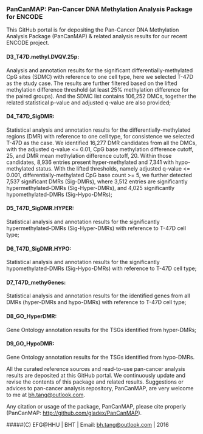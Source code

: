 ### PanCanMAP: Pan-Cancer DNA Methylation Analysis Package for ENCODE

This GitHub portal is for depositing the Pan-Cancer DNA Methylation Analysis Package (PanCanMAP) & related analysis results for our recent ENCODE project.

#### D3_T47D.methyl.DVQV.25p:
Analysis and annotation results for the significant differentially-methylated CpG sites (SDMC) with reference to one cell type, here we selected T-47D as the study case. The results are further filtered based on the lifted methylation difference threshold (at least 25% methylation difference for the paired groups). And the SDMC list contains 106,252 DMCs, together the related statistical p-value and adjusted q-value are also provided; 

#### D4_T47D_SigDMR:
Statistical analysis and annotation results for the differentially-methylated regions (DMR) with reference to one cell type, for consistence we selected T-47D as the case. We identified 16,277 DMR candidates from all the DMCs, with the adjusted q-value <= 0.01, CpG base methylation difference cutoff, 25, and DMR mean methylation difference cutoff, 20. Within those candidates, 8,936 entries present hyper-methylated and 7,341 with hypo-methylated status. With the lifted thresholds, namely adjusted q-value <= 0.001, differentially-methylated CpG base count >= 5, we further detected 7,537 significant DMRs (Sig-DMRs), where 3,512 entries are significantly hypermethylated-DMRs (Sig-Hyper-DMRs), and 4,025 significantly hypomethylated-DMRs (Sig-Hypo-DMRs);

#### D5_T47D_SigDMR.HYPER:
Statistical analysis and annotation results for the significantly hypermethylated-DMRs (Sig-Hyper-DMRs) with reference to T-47D cell type;

#### D6_T47D_SigDMR.HYPO:
Statistical analysis and annotation results for the significantly hypomethylated-DMRs (Sig-Hypo-DMRs) with reference to T-47D cell type;

#### D7_T47D_methyGenes:
Statistical analysis and annotation results for the identified genes from all DMRs (hyper-DMRs and hypo-DMRs) with reference to T-47D cell type;

#### D8_GO_HyperDMR:
Gene Ontology annotation results for the TSGs identified from hyper-DMRs;

#### D9_GO_HypoDMR:
Gene Ontology annotation results for the TSGs identified from hypo-DMRs.

All the curated reference sources and read-to-use pan-cancer analysis results are deposited at this GitHub portal. We continuously update and revise the contents of this package and related results. Suggestions or advices to pan-cancer analysis repository, PanCanMAP, are very welcome to me at bh.tang@outlook.com.

Any citation or usage of the package, PanCanMAP, please cite properly (PanCanMAP: http://github.com/gladex/PanCanMAP).

#####(C) EFG@HHU | BHT | Email: bh.tang@outlook.com | 2016
